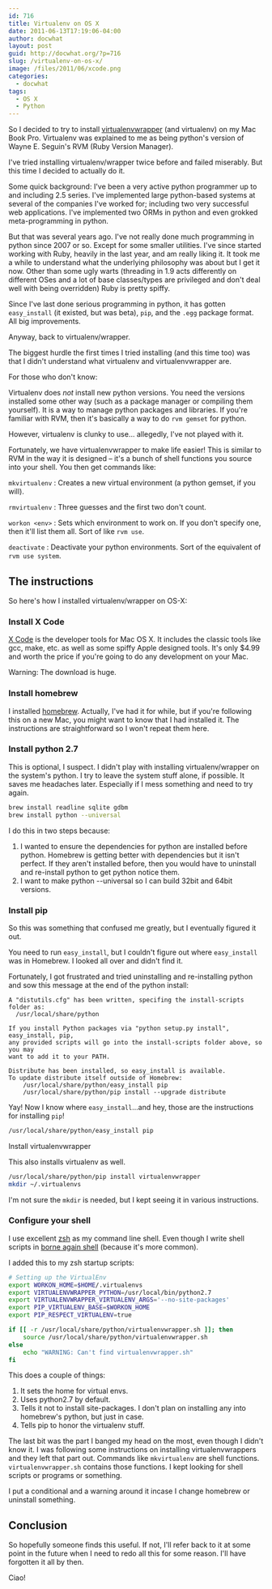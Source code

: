 ```yaml
---
id: 716
title: Virtualenv on OS X
date: 2011-06-13T17:19:06-04:00
author: docwhat
layout: post
guid: http://docwhat.org/?p=716
slug: /virtualenv-on-os-x/
image: /files/2011/06/xcode.png
categories:
  - docwhat
tags:
  - OS X
  - Python
---
```

So I decided to try to install [virtualenvwrapper](http://www.doughellmann.com/projects/virtualenvwrapper/)
(and virtualenv) on my Mac Book Pro. Virtualenv was explained to me as being python's version of Wayne E. Seguin's RVM (Ruby Version Manager).

I've tried installing virtualenv/wrapper twice before and failed miserably. But this time I decided to actually do it.

Some quick background:  I've been a very active python programmer up to and including 2.5 series.  I've implemented large python-based systems at several of the companies I've worked for; including two very successful web applications. I've implemented two ORMs in python and even grokked meta-programming in python.

But that was several years ago. I've not really done much programming in python since 2007 or so.  Except for some smaller utilities.  I've since started working with Ruby, heavily in the last year, and am really liking it.  It took me a while to understand what the underlying philosophy was about but I get it now.  Other than some ugly warts (threading in 1.9 acts differently on different OSes and a lot of base classes/types are privileged and don't deal well with being overridden) Ruby is pretty spiffy.

Since I've last done serious programming in python, it has gotten `easy_install` (it existed, but was beta), `pip`, and the `.egg` package format.  All big improvements.

Anyway, back to virtualenv/wrapper.

The biggest hurdle the first times I tried installing (and this time too) was that I didn't understand what virtualenv and virtualenvwrapper are.


For those who don't know:

Virtualenv does *not* install new python versions.  You need the versions installed some other way (such as a package manager or compiling them yourself).  It is a way to manage python packages and libraries.  If you're familiar with RVM, then it's basically a way to do `rvm gemset` for python.

However, virtualenv is clunky to use… allegedly, I've not played with it.

Fortunately, we have virtualenvwrapper to make life easier!  This is similar to RVM in the way it is designed – it's a bunch of shell functions you source into your shell.  You then get commands like:

`mkvirtualenv`
: Creates a new virtual environment (a python gemset, if you will).

`rmvirtualenv`
: Three guesses and the first two don't count.

`workon <env>`
: Sets which environment to work on. If you don't specify one, then it'll list them all. Sort of like `rvm use`.

`deactivate`
: Deactivate your python environments.  Sort of the equivalent of `rvm use system`.

## The instructions

So here's how I installed virtualenv/wrapper on OS-X:

### Install X Code

[X Code](http://itunes.apple.com/us/app/xcode/id422352214) is the developer tools for Mac OS X.  It includes the classic tools like gcc, make, etc. as well as some spiffy Apple designed tools. It's only $4.99 and worth the price if you're going to do any development on your Mac.

Warning: The download is huge.

### Install homebrew

I installed [homebrew](https://github.com/mxcl/homebrew).  Actually, I've had it for while, but if you're following this on a new Mac, you might want to know that I had installed it.  The instructions are straightforward so I won't repeat them here.

### Install python 2.7

This is optional, I suspect.  I didn't play with installing virtualenv/wrapper on the system's python. I try to leave the system stuff alone, if possible.  It saves me headaches later. Especially if I mess something and need to try again.

```bash
brew install readline sqlite gdbm
brew install python --universal
```

I do this in two steps because:

1. I wanted to ensure the dependencies for python are installed before python. Homebrew is getting better with dependencies but it isn't perfect.  If they aren't installed before, then you would have to uninstall and re-install python to get python notice them.
2. I want to make python --universal so I can build 32bit and 64bit versions.

### Install pip

So this was something that confused me greatly, but I eventually figured it out.

You need to run `easy_install`, but I couldn't figure out where `easy_install` was in Homebrew. I looked all over and didn't find it.

Fortunately, I got frustrated and tried uninstalling and re-installing python and sow this message at the end of the python install:

```text
A "distutils.cfg" has been written, specifing the install-scripts folder as:
  /usr/local/share/python

If you install Python packages via "python setup.py install", easy_install, pip,
any provided scripts will go into the install-scripts folder above, so you may
want to add it to your PATH.

Distribute has been installed, so easy_install is available.
To update distribute itself outside of Homebrew:
    /usr/local/share/python/easy_install pip
    /usr/local/share/python/pip install --upgrade distribute
```

Yay! Now I know where `easy_install`...and hey, those are the instructions for installing `pip`!

```bash
/usr/local/share/python/easy_install pip
```

Install virtualenvwrapper

This also installs virtualenv as well.

```bash
/usr/local/share/python/pip install virtualenvwrapper
mkdir ~/.virtualenvs
```

I'm not sure the `mkdir` is needed, but I kept seeing it in various instructions.

### Configure your shell

I use excellent [zsh](http://zsh.sourceforge.net/) as my command line shell.  Even though I write shell scripts in [borne again shell](http://www.gnu.org/software/bash/bash.html) (because it's more common).

I added this to my zsh startup scripts:

```bash
# Setting up the VirtualEnv
export WORKON_HOME=$HOME/.virtualenvs
export VIRTUALENVWRAPPER_PYTHON=/usr/local/bin/python2.7
export VIRTUALENVWRAPPER_VIRTUALENV_ARGS='--no-site-packages'
export PIP_VIRTUALENV_BASE=$WORKON_HOME
export PIP_RESPECT_VIRTUALENV=true

if [[ -r /usr/local/share/python/virtualenvwrapper.sh ]]; then
    source /usr/local/share/python/virtualenvwrapper.sh
else
    echo "WARNING: Can't find virtualenvwrapper.sh"
fi
```

This does a couple of things:

1. It sets the home for virtual envs.
2. Uses python2.7 by default.
3. Tells it not to install site-packages. I don't plan on installing any into homebrew's python, but just in case.
4. Tells pip to honor the virtualenv stuff.

The last bit was the part I banged my head on the most, even though I didn't know it.  I was following some instructions on installing virtualenvwrappers and they left that part out.  Commands like `mkvirtualenv` are shell functions.  `virtualenvwrapper.sh` contains those functions.  I kept looking for shell scripts or programs or something.

I put a conditional and a warning around it incase I change homebrew or uninstall something.

## Conclusion

So hopefully someone finds this useful.  If not, I'll refer back to it at some point in the future when I need to redo all this for some reason.  I'll have forgotten it all by then.

Ciao!
</env>